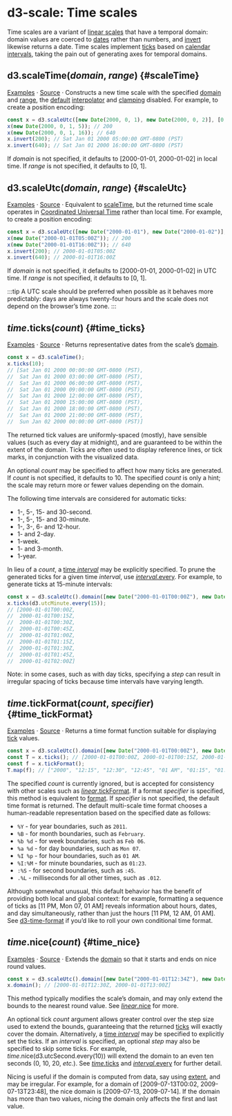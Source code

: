 # d3-scale: Time scales

Time scales are a variant of [linear scales](./linear.md) that have a temporal domain: domain values are coerced to [dates](https://developer.mozilla.org/en/JavaScript/Reference/Global_Objects/Date) rather than numbers, and [invert](#time_invert) likewise returns a date. Time scales implement [ticks](#time_ticks) based on [calendar intervals](../d3-time.md), taking the pain out of generating axes for temporal domains.

## d3.scaleTime(*domain*, *range*) {#scaleTime}

[Examples](https://observablehq.com/@d3/d3-scaletime) · [Source](https://github.com/d3/d3-scale/blob/main/src/time.js) · Constructs a new time scale with the specified [domain](#time_domain) and [range](#time_range), the [default](../d3-interpolate/value.md#interpolate) [interpolator](#time_interpolate) and [clamping](#time_clamp) disabled. For example, to create a position encoding:

```js
const x = d3.scaleUtc([new Date(2000, 0, 1), new Date(2000, 0, 2)], [0, 960]);
x(new Date(2000, 0, 1, 5)); // 200
x(new Date(2000, 0, 1, 16)); // 640
x.invert(200); // Sat Jan 01 2000 05:00:00 GMT-0800 (PST)
x.invert(640); // Sat Jan 01 2000 16:00:00 GMT-0800 (PST)
```

If *domain* is not specified, it defaults to [2000-01-01, 2000-01-02] in local time. If *range* is not specified, it defaults to [0, 1].

## d3.scaleUtc(*domain*, *range*) {#scaleUtc}

[Examples](https://observablehq.com/@d3/d3-scaletime) · [Source](https://github.com/d3/d3-scale/blob/main/src/utcTime.js) · Equivalent to [scaleTime](#scaleTime), but the returned time scale operates in [Coordinated Universal Time](https://en.wikipedia.org/wiki/Coordinated_Universal_Time) rather than local time. For example, to create a position encoding:

```js
const x = d3.scaleUtc([new Date("2000-01-01"), new Date("2000-01-02")], [0, 960]);
x(new Date("2000-01-01T05:00Z")); // 200
x(new Date("2000-01-01T16:00Z")); // 640
x.invert(200); // 2000-01-01T05:00Z
x.invert(640); // 2000-01-01T16:00Z
```

If *domain* is not specified, it defaults to [2000-01-01, 2000-01-02] in UTC time. If *range* is not specified, it defaults to [0, 1].

:::tip
A UTC scale should be preferred when possible as it behaves more predictably: days are always twenty-four hours and the scale does not depend on the browser’s time zone.
:::

## *time*.ticks(*count*) {#time_ticks}

[Examples](https://observablehq.com/@d3/d3-scaletime) · [Source](https://github.com/d3/d3-scale/blob/main/src/time.js) · Returns representative dates from the scale’s [domain](#time_domain).

```js
const x = d3.scaleTime();
x.ticks(10);
// [Sat Jan 01 2000 00:00:00 GMT-0800 (PST),
//  Sat Jan 01 2000 03:00:00 GMT-0800 (PST),
//  Sat Jan 01 2000 06:00:00 GMT-0800 (PST),
//  Sat Jan 01 2000 09:00:00 GMT-0800 (PST),
//  Sat Jan 01 2000 12:00:00 GMT-0800 (PST),
//  Sat Jan 01 2000 15:00:00 GMT-0800 (PST),
//  Sat Jan 01 2000 18:00:00 GMT-0800 (PST),
//  Sat Jan 01 2000 21:00:00 GMT-0800 (PST),
//  Sun Jan 02 2000 00:00:00 GMT-0800 (PST)]
```

The returned tick values are uniformly-spaced (mostly), have sensible values (such as every day at midnight), and are guaranteed to be within the extent of the domain. Ticks are often used to display reference lines, or tick marks, in conjunction with the visualized data.

An optional *count* may be specified to affect how many ticks are generated. If *count* is not specified, it defaults to 10. The specified *count* is only a hint; the scale may return more or fewer values depending on the domain.

The following time intervals are considered for automatic ticks:

* 1-, 5-, 15- and 30-second.
* 1-, 5-, 15- and 30-minute.
* 1-, 3-, 6- and 12-hour.
* 1- and 2-day.
* 1-week.
* 1- and 3-month.
* 1-year.

In lieu of a *count*, a [time *interval*](../d3-time.md#intervals) may be explicitly specified. To prune the generated ticks for a given time *interval*, use [*interval*.every](../d3-time.md#interval_every). For example, to generate ticks at 15-minute intervals:

```js
const x = d3.scaleUtc().domain([new Date("2000-01-01T00:00Z"), new Date("2000-01-01T02:00Z")]);
x.ticks(d3.utcMinute.every(15));
// [2000-01-01T00:00Z,
//  2000-01-01T00:15Z,
//  2000-01-01T00:30Z,
//  2000-01-01T00:45Z,
//  2000-01-01T01:00Z,
//  2000-01-01T01:15Z,
//  2000-01-01T01:30Z,
//  2000-01-01T01:45Z,
//  2000-01-01T02:00Z]
```

Note: in some cases, such as with day ticks, specifying a *step* can result in irregular spacing of ticks because time intervals have varying length.

## *time*.tickFormat(*count*, *specifier*) {#time_tickFormat}

[Examples](https://observablehq.com/@d3/scale-ticks) · [Source](https://github.com/d3/d3-scale/blob/main/src/time.js) · Returns a time format function suitable for displaying [tick](#time_ticks) values.

```js
const x = d3.scaleUtc().domain([new Date("2000-01-01T00:00Z"), new Date("2000-01-01T02:00Z")]);
const T = x.ticks(); // [2000-01-01T00:00Z, 2000-01-01T00:15Z, 2000-01-01T00:30Z, …]
const f = x.tickFormat();
T.map(f); // ["2000", "12:15", "12:30", "12:45", "01 AM", "01:15", "01:30", "01:45", "02 AM"]
```

The specified *count* is currently ignored, but is accepted for consistency with other scales such as [*linear*.tickFormat](./linear.md#linear_tickFormat). If a format *specifier* is specified, this method is equivalent to [format](../d3-time-format.md#format). If *specifier* is not specified, the default time format is returned. The default multi-scale time format chooses a human-readable representation based on the specified date as follows:

* `%Y` - for year boundaries, such as `2011`.
* `%B` - for month boundaries, such as `February`.
* `%b %d` - for week boundaries, such as `Feb 06`.
* `%a %d` - for day boundaries, such as `Mon 07`.
* `%I %p` - for hour boundaries, such as `01 AM`.
* `%I:%M` - for minute boundaries, such as `01:23`.
* `:%S` - for second boundaries, such as `:45`.
* `.%L` - milliseconds for all other times, such as `.012`.

Although somewhat unusual, this default behavior has the benefit of providing both local and global context: for example, formatting a sequence of ticks as [11 PM, Mon 07, 01 AM] reveals information about hours, dates, and day simultaneously, rather than just the hours [11 PM, 12 AM, 01 AM]. See [d3-time-format](../d3-time-format.md) if you’d like to roll your own conditional time format.

## *time*.nice(*count*) {#time_nice}

[Examples](https://observablehq.com/@d3/d3-scaletime) · [Source](https://github.com/d3/d3-scale/blob/main/src/time.js) · Extends the [domain](#time_domain) so that it starts and ends on nice round values.

```js
const x = d3.scaleUtc().domain([new Date("2000-01-01T12:34Z"), new Date("2000-01-01T12:59Z")]).nice();
x.domain(); // [2000-01-01T12:30Z, 2000-01-01T13:00Z]
```

This method typically modifies the scale’s domain, and may only extend the bounds to the nearest round value. See [*linear*.nice](./linear.md#linear_nice) for more.

An optional tick *count* argument allows greater control over the step size used to extend the bounds, guaranteeing that the returned [ticks](#time_ticks) will exactly cover the domain. Alternatively, a [time *interval*](../d3-time.md#intervals) may be specified to explicitly set the ticks. If an *interval* is specified, an optional *step* may also be specified to skip some ticks. For example, *time*.nice(d3.utcSecond.every(10)) will extend the domain to an even ten seconds (0, 10, 20, <i>etc.</i>). See [*time*.ticks](#time_ticks) and [*interval*.every](../d3-time.md#interval_every) for further detail.

Nicing is useful if the domain is computed from data, say using [extent](../d3-array/summarize.md#extent), and may be irregular. For example, for a domain of [2009-07-13T00:02, 2009-07-13T23:48], the nice domain is [2009-07-13, 2009-07-14]. If the domain has more than two values, nicing the domain only affects the first and last value.
